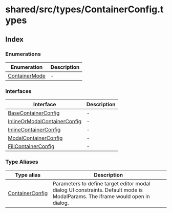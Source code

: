 # shared/src/types/ContainerConfig.types

## Index

### Enumerations

| Enumeration | Description |
| ------ | ------ |
| [ContainerMode](enumerations/container-mode/index.md) | - |

### Interfaces

| Interface | Description |
| ------ | ------ |
| [BaseContainerConfig](interfaces/base-container-config/index.md) | - |
| [InlineOrModalContainerConfig](interfaces/inline-or-modal-container-config/index.md) | - |
| [InlineContainerConfig](interfaces/inline-container-config/index.md/index.md) | - |
| [ModalContainerConfig](interfaces/modal-container-config/index.md) | - |
| [FillContainerConfig](interfaces/fill-container-config/index.md) | - |

### Type Aliases

| Type alias | Description |
| ------ | ------ |
| [ContainerConfig](type-aliases/container-config/index.md) | Parameters to define target editor modal dialog UI constraints. Default mode is ModalParams. The iframe would open in dialog. |
